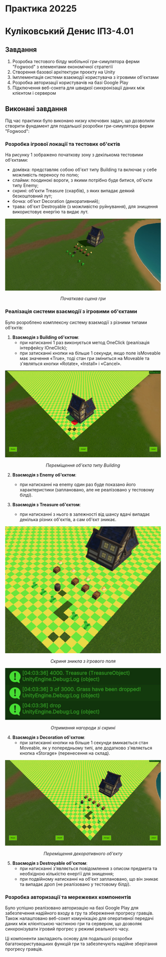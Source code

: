 # Практика 20225
# Куліковський Денис IПЗ-4.01

## Завдання
1. Розробка тестового білду мобільної гри-симулятора ферми "Fogwood" з елементами економічної стратегії
2. Створення базової архітектури проєкту на Unity
3. Імплементація системи взаємодії користувача з ігровими об'єктами
4. Розробка авторизації користувачів на базі Google Play
5. Підключення веб-сокета для швидкої синхронізації даних між клієнтом і сервером

## Виконані завдання

Під час практики було виконано низку ключових задач, що дозволили створити фундамент для подальшої розробки гри-симулятора ферми "Fogwood":

### Розробка ігрової локації та тестових об'єктів

На рисунку 1 зображено початкову зону з декількома тестовими об'єктами:
- домівка: представляє собою об'єкт типу Building та включає у себе можливість переносу по полю;
- слайми: поодинокі вороги, з якими потрібно буде битися, об'єкти типу Enemy;
- скрині: об'єкти Treasure (скарбів), з яких випадає деякий безкоштовний лут;
- бочка: об'єкт Decoration (декоративний);
- трава: об'єкт Destroyable (з можливістю руйнування), для знищення використовує енергію та видає лут.

<div style="text-align: center;">
<img src="Screenshots/1.jpg" alt="Початкова сцена гри">
<p><em>Початкова сцена гри</em></p>
</div>

### Реалізація системи взаємодії з ігровими об'єктами

Було розроблено комплексну систему взаємодії з різними типами об'єктів:

1. **Взаємодія з Building об'єктом**:
   - при натисканні 1 раз виконується метод OneClick (реалізація інтерфейсу IOneClick);
   - при затисканні кнопки на більше 1 секунди, якщо поле isMoveable має значення «True», тоді стан гри зміниться на Moveable та з'являться кнопки «Rotate», «Install» і «Cancel».

<div style="text-align: center;">
<img src="Screenshots/2.jpg" alt="Переміщення об'єкта типу Building">
<p><em>Переміщення об'єкта типу Building</em></p>
</div>

2. **Взаємодія з Enemy об'єктом**:
   - при натисканні на enemy один раз буде показано його характеристики (заплановано, але не реалізовано у тестовому білді).

3. **Взаємодія з Treasure об'єктом**:
   - при натисканні з нього в залежності від шансу вдачі випадає декілька різних об'єктів, а сам об'єкт зникає.

<div style="text-align: center;">
<img src="Screenshots/3.jpg" alt="Скриня зникла з ігрового поля">
<p><em>Скриня зникла з ігрового поля</em></p>
</div>

<div style="text-align: center;">
<img src="Screenshots/4.jpg" alt="Отримання нагороди зі скрині">
<p><em>Отримання нагороди зі скрині</em></p>
</div>

4. **Взаємодія з Decoration об'єктом**:
   - при затисканні кнопки на більше 1 секунди вмикається стан Moveable, як у попередньому типі, але додатково з'являється кнопка «Storage» (перенесення на склад).

<div style="text-align: center;">
<img src="Screenshots/5.jpg" alt="Переміщення декоративного об'єкту">
<p><em>Переміщення декоративного об'єкту</em></p>
</div>

5. **Взаємодія з Destroyable об'єктом**:
   - при натисканні з'являється повідомлення з описом предмета та необхідною кількістю енергії для знищення;
   - при подвійному натисканні на об'єкт заплановано, що він зникає та випадає дроп (не реалізовано у тестовому білді).

### Розробка авторизації та мережевих компонентів

Було успішно реалізовано авторизацію на базі Google Play для забезпечення надійного входу в гру та збереження прогресу гравців. Також налаштовано веб-сокет комунікацію для оперативної передачі даних між клієнтською частиною гри та сервером, що дозволяє синхронізувати ігровий прогрес у режимі реального часу.

Ці компоненти закладають основу для подальшої розробки багатокористувацьких функцій гри та забезпечують надійне зберігання прогресу гравців.
